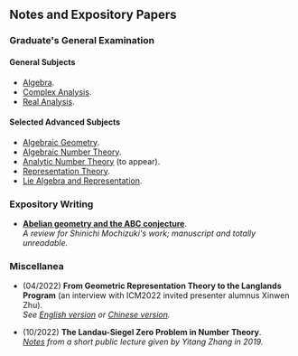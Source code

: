 ## Notes and Expository Papers

### Graduate's General Examination

#### General Subjects
- [Algebra](./genalg/genalg.md).
- [Complex Analysis](./gencplx/gencplx.md).
- [Real Analysis](./genreal/genreal.md).

#### Selected Advanced Subjects
- [Algebraic Geometry](./genag/genag.md).
- [Algebraic Number Theory](./genalgnt/genalgnt.md).
- [Analytic Number Theory](./genannt/genannt.md) (to appear).
- [Representation Theory](./genrep/genrep.md).
- [Lie Algebra and Representation](./genlie/genlie.md).

### Expository Writing

- [**Abelian geometry and the ABC conjecture**](./miscelllanea/AAGABC.pdf). <br/>
 _A review for Shinichi Mochizuki's work; manuscript and totally unreadable._

### Miscellanea

- (04/2022) **From Geometric Representation Theory to the Langlands Program** (an interview with ICM2022 invited presenter alumnus Xinwen Zhu). <br/>
  _See [English version](./miscellanea/Zhu-interview-en.pdf) or [Chinese version](./miscellanea/Zhu-interview-ch.pdf)._

- (10/2022) **The Landau-Siegel Zero Problem in Number Theory**. <br/>
  _[Notes](./miscellanea/Landau-Siegel.pdf) from a short public lecture given by Yitang Zhang in 2019._